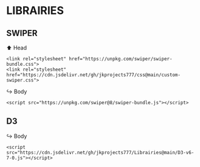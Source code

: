 # LIBRAIRIES

## SWIPER

:arrow_up: Head

```<link rel="stylesheet" href="https://unpkg.com/swiper/swiper-bundle.css">```<br/>
```<link rel="stylesheet" href="https://cdn.jsdelivr.net/gh/jkprojects777/css@main/custom-swiper.css">```

:arrow_right_hook: Body

```<script src="https://unpkg.com/swiper@8/swiper-bundle.js"></script>```<br/>


## D3

:arrow_right_hook: Body

```<script src="https://cdn.jsdelivr.net/gh/jkprojects777/Librairies@main/D3-v6-7-0.js"></script>```<br/>

